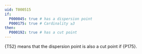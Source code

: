 ```yaml
---
uid: T000515
if:
  P000045: true # has a dispersion point
  P000175: true # Cardinality ≥3
then:
  P000192: true # has a cut point
---
```


{T52} means that the dispersion point is also a cut point if {P175}.
